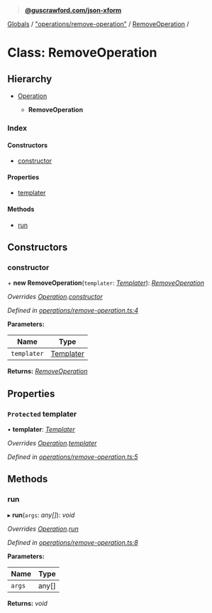 > **[@guscrawford.com/json-xform](../README.md)**

[Globals](../globals.md) / ["operations/remove-operation"](../modules/_operations_remove_operation_.md) / [RemoveOperation](_operations_remove_operation_.removeoperation.md) /

# Class: RemoveOperation

## Hierarchy

* [Operation](_operations_operation_.operation.md)

  * **RemoveOperation**

### Index

#### Constructors

* [constructor](_operations_remove_operation_.removeoperation.md#constructor)

#### Properties

* [templater](_operations_remove_operation_.removeoperation.md#protected-templater)

#### Methods

* [run](_operations_remove_operation_.removeoperation.md#run)

## Constructors

###  constructor

\+ **new RemoveOperation**(`templater`: *[Templater](_templates_templater_.templater.md)*): *[RemoveOperation](_operations_remove_operation_.removeoperation.md)*

*Overrides [Operation](_operations_operation_.operation.md).[constructor](_operations_operation_.operation.md#constructor)*

*Defined in [operations/remove-operation.ts:4](https://github.com/guscrawford-com/json-xform/blob/a58ea1f/src/operations/remove-operation.ts#L4)*

**Parameters:**

Name | Type |
------ | ------ |
`templater` | [Templater](_templates_templater_.templater.md) |

**Returns:** *[RemoveOperation](_operations_remove_operation_.removeoperation.md)*

## Properties

### `Protected` templater

• **templater**: *[Templater](_templates_templater_.templater.md)*

*Overrides [Operation](_operations_operation_.operation.md).[templater](_operations_operation_.operation.md#protected-templater)*

*Defined in [operations/remove-operation.ts:5](https://github.com/guscrawford-com/json-xform/blob/a58ea1f/src/operations/remove-operation.ts#L5)*

## Methods

###  run

▸ **run**(`args`: *any[]*): *void*

*Overrides [Operation](_operations_operation_.operation.md).[run](_operations_operation_.operation.md#abstract-run)*

*Defined in [operations/remove-operation.ts:8](https://github.com/guscrawford-com/json-xform/blob/a58ea1f/src/operations/remove-operation.ts#L8)*

**Parameters:**

Name | Type |
------ | ------ |
`args` | any[] |

**Returns:** *void*